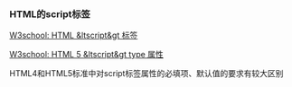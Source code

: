 ### HTML的script标签

[W3school: HTML &ltscript&gt 标签](https://www.w3school.com.cn/tags/tag_script.asp)

[W3school: HTML 5 &ltscript&gt type 属性](https://www.w3school.com.cn/html5/tag_script.asp)

HTML4和HTML5标准中对script标签属性的必填项、默认值的要求有较大区别
